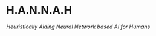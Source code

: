 <!-- markdownlint-disable MD033 MD041 -->

# H.A.N.N.A.H

*Heuristically Aiding Neural Network based AI for Humans*
